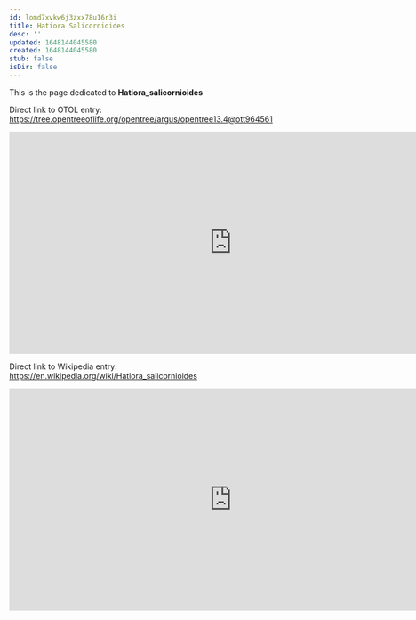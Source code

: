 ```yaml
---
id: lomd7xvkw6j3zxx78u16r3i
title: Hatiora Salicornioides
desc: ''
updated: 1648144045580
created: 1648144045580
stub: false
isDir: false
---
```

This is the page dedicated to **Hatiora_salicornioides**


Direct link to OTOL entry: https://tree.opentreeoflife.org/opentree/argus/opentree13.4@ott964561



<html>
    <body>
    <iframe src="https://tree.opentreeoflife.org/opentree/argus/opentree13.4@ott964561"
    width="800" height="400" frameborder="0" allowfullscreen> </iframe>
    </body>
</html>
    


Direct link to Wikipedia entry: https://en.wikipedia.org/wiki/Hatiora_salicornioides



<html>
    <body>
    <iframe src="https://en.wikipedia.org/wiki/Hatiora_salicornioides"
    width="800" height="400" frameborder="0" allowfullscreen> </iframe>
    </body>
</html>
    
